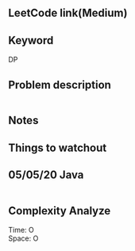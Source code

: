 ## LeetCode link(Medium)


## Keyword
DP

## Problem description
```

```



## Notes


## Things to watchout

## 05/05/20 Java

```java


```
## Complexity Analyze
Time: O       \
Space: O
